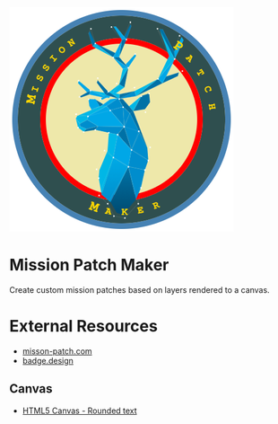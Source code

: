 ![Logo](assets/MissionPatch_Logo.png)

# Mission Patch Maker

Create custom mission patches based on layers rendered to a canvas.

# External Resources
- [misson-patch.com](https://mission-patch.com/)
- [badge.design](https://badge.design/)

## Canvas
- [HTML5 Canvas - Rounded text](https://html5graphics.blogspot.com/2015/03/html5-canvas-rounded-text.html)